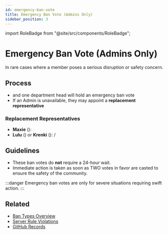 ```yaml
---
id: emergency-ban-vote
title: Emergency Ban Vote (Admins Only)
sidebar_position: 3
---
```


import RoleBadge from "@site/src/components/RoleBadge";

# Emergency Ban Vote (Admins Only)

In rare cases where a member poses a serious disruption or safety concern.

## Process

- <RoleBadge role="Lewd Governor" color="#ff6b6b" /> and one department head will hold an emergency ban vote
- If an Admin is unavailable, they may appoint a **replacement representative**

### Replacement Representatives

- **Maxie** (<RoleBadge role="Lewd Governor" color="#ff6b6b" />): <RoleBadge role="HR" color="#ff6b6b" />
- **Lulu** (<RoleBadge role="Lewd Governor" color="#ff6b6b" />) or **Krenki** (<RoleBadge role="Lewd Governor" color="#ff6b6b" />): <RoleBadge role="Head Moderator" color="#e68027" /> / <RoleBadge role="Event Manager" color="#f75edb" />

## Guidelines

- These ban votes do **not** require a 24-hour wait.
- Immediate action is taken as soon as TWO votes in favor are casted to ensure the safety of the community.

:::danger
Emergency ban votes are only for severe situations requiring swift action.
:::

## Related

- [Ban Types Overview](./ban-types-overview)
- [Server Rule Violations](../server-rule-violations)
- [GitHub Records](../moderator/github-records)
